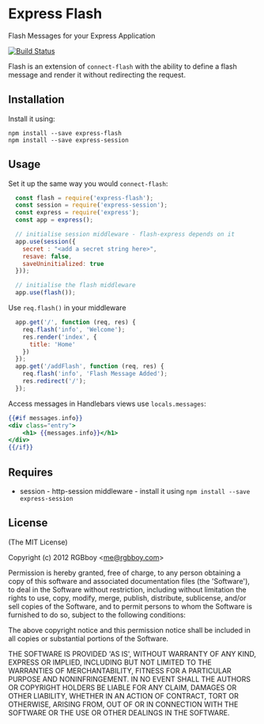 # Express Flash

  Flash Messages for your Express Application

  [![Build Status](https://secure.travis-ci.org/RGBboy/express-flash.png)](http://travis-ci.org/RGBboy/express-flash)

  Flash is an extension of `connect-flash` with the ability to define a flash message
  and render it without redirecting the request.

## Installation

Install it using:

```
npm install --save express-flash
npm install --save express-session
```


## Usage

  Set it up the same way you would `connect-flash`:

``` javascript
  const flash = require('express-flash');
  const session = require('express-session');
  const express = require('express');
  const app = express();

  // initialise session middleware - flash-express depends on it
  app.use(session({
    secret : "<add a secret string here>",
    resave: false,
    saveUninitialized: true
  }));

  // initialise the flash middleware
  app.use(flash());
```

Use `req.flash()` in your middleware

``` javascript
  app.get('/', function (req, res) {
    req.flash('info', 'Welcome');
    res.render('index', {
      title: 'Home'
    })
  });
  app.get('/addFlash', function (req, res) {
    req.flash('info', 'Flash Message Added');
    res.redirect('/');
  });
```

Access messages in Handlebars views use `locals.messages`:

```handlebars
{{#if messages.info}}
<div class="entry">
    <h1> {{messages.info}}</h1>
</div>
{{/if}}
```

## Requires

  * session - http-session middleware - install it using `npm install --save express-session`

## License

(The MIT License)

Copyright (c) 2012 RGBboy &lt;me@rgbboy.com&gt;

Permission is hereby granted, free of charge, to any person obtaining
a copy of this software and associated documentation files (the
'Software'), to deal in the Software without restriction, including
without limitation the rights to use, copy, modify, merge, publish,
distribute, sublicense, and/or sell copies of the Software, and to
permit persons to whom the Software is furnished to do so, subject to
the following conditions:

The above copyright notice and this permission notice shall be
included in all copies or substantial portions of the Software.

THE SOFTWARE IS PROVIDED 'AS IS', WITHOUT WARRANTY OF ANY KIND,
EXPRESS OR IMPLIED, INCLUDING BUT NOT LIMITED TO THE WARRANTIES OF
MERCHANTABILITY, FITNESS FOR A PARTICULAR PURPOSE AND NONINFRINGEMENT.
IN NO EVENT SHALL THE AUTHORS OR COPYRIGHT HOLDERS BE LIABLE FOR ANY
CLAIM, DAMAGES OR OTHER LIABILITY, WHETHER IN AN ACTION OF CONTRACT,
TORT OR OTHERWISE, ARISING FROM, OUT OF OR IN CONNECTION WITH THE
SOFTWARE OR THE USE OR OTHER DEALINGS IN THE SOFTWARE.
